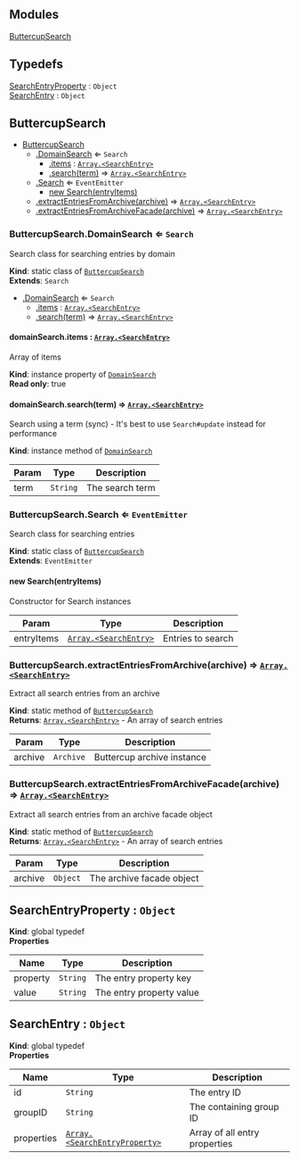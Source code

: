 ## Modules

<dl>
<dt><a href="#module_ButtercupSearch">ButtercupSearch</a></dt>
<dd></dd>
</dl>

## Typedefs

<dl>
<dt><a href="#SearchEntryProperty">SearchEntryProperty</a> : <code>Object</code></dt>
<dd></dd>
<dt><a href="#SearchEntry">SearchEntry</a> : <code>Object</code></dt>
<dd></dd>
</dl>

<a name="module_ButtercupSearch"></a>

## ButtercupSearch

* [ButtercupSearch](#module_ButtercupSearch)
    * [.DomainSearch](#module_ButtercupSearch.DomainSearch) ⇐ <code>Search</code>
        * [.items](#Search+items) : [<code>Array.&lt;SearchEntry&gt;</code>](#SearchEntry)
        * [.search(term)](#Search+search) ⇒ [<code>Array.&lt;SearchEntry&gt;</code>](#SearchEntry)
    * [.Search](#module_ButtercupSearch.Search) ⇐ <code>EventEmitter</code>
        * [new Search(entryItems)](#new_module_ButtercupSearch.Search_new)
    * [.extractEntriesFromArchive(archive)](#module_ButtercupSearch.extractEntriesFromArchive) ⇒ [<code>Array.&lt;SearchEntry&gt;</code>](#SearchEntry)
    * [.extractEntriesFromArchiveFacade(archive)](#module_ButtercupSearch.extractEntriesFromArchiveFacade) ⇒ [<code>Array.&lt;SearchEntry&gt;</code>](#SearchEntry)

<a name="module_ButtercupSearch.DomainSearch"></a>

### ButtercupSearch.DomainSearch ⇐ <code>Search</code>
Search class for searching entries by domain

**Kind**: static class of [<code>ButtercupSearch</code>](#module_ButtercupSearch)  
**Extends**: <code>Search</code>  

* [.DomainSearch](#module_ButtercupSearch.DomainSearch) ⇐ <code>Search</code>
    * [.items](#Search+items) : [<code>Array.&lt;SearchEntry&gt;</code>](#SearchEntry)
    * [.search(term)](#Search+search) ⇒ [<code>Array.&lt;SearchEntry&gt;</code>](#SearchEntry)

<a name="Search+items"></a>

#### domainSearch.items : [<code>Array.&lt;SearchEntry&gt;</code>](#SearchEntry)
Array of items

**Kind**: instance property of [<code>DomainSearch</code>](#module_ButtercupSearch.DomainSearch)  
**Read only**: true  
<a name="Search+search"></a>

#### domainSearch.search(term) ⇒ [<code>Array.&lt;SearchEntry&gt;</code>](#SearchEntry)
Search using a term (sync) - It's best to use
`Search#update` instead for performance

**Kind**: instance method of [<code>DomainSearch</code>](#module_ButtercupSearch.DomainSearch)  

| Param | Type | Description |
| --- | --- | --- |
| term | <code>String</code> | The search term |

<a name="module_ButtercupSearch.Search"></a>

### ButtercupSearch.Search ⇐ <code>EventEmitter</code>
Search class for searching entries

**Kind**: static class of [<code>ButtercupSearch</code>](#module_ButtercupSearch)  
**Extends**: <code>EventEmitter</code>  
<a name="new_module_ButtercupSearch.Search_new"></a>

#### new Search(entryItems)
Constructor for Search instances


| Param | Type | Description |
| --- | --- | --- |
| entryItems | [<code>Array.&lt;SearchEntry&gt;</code>](#SearchEntry) | Entries to search |

<a name="module_ButtercupSearch.extractEntriesFromArchive"></a>

### ButtercupSearch.extractEntriesFromArchive(archive) ⇒ [<code>Array.&lt;SearchEntry&gt;</code>](#SearchEntry)
Extract all search entries from an archive

**Kind**: static method of [<code>ButtercupSearch</code>](#module_ButtercupSearch)  
**Returns**: [<code>Array.&lt;SearchEntry&gt;</code>](#SearchEntry) - An array of search entries  

| Param | Type | Description |
| --- | --- | --- |
| archive | <code>Archive</code> | Buttercup archive instance |

<a name="module_ButtercupSearch.extractEntriesFromArchiveFacade"></a>

### ButtercupSearch.extractEntriesFromArchiveFacade(archive) ⇒ [<code>Array.&lt;SearchEntry&gt;</code>](#SearchEntry)
Extract all search entries from an archive facade object

**Kind**: static method of [<code>ButtercupSearch</code>](#module_ButtercupSearch)  
**Returns**: [<code>Array.&lt;SearchEntry&gt;</code>](#SearchEntry) - An array of search entries  

| Param | Type | Description |
| --- | --- | --- |
| archive | <code>Object</code> | The archive facade object |

<a name="SearchEntryProperty"></a>

## SearchEntryProperty : <code>Object</code>
**Kind**: global typedef  
**Properties**

| Name | Type | Description |
| --- | --- | --- |
| property | <code>String</code> | The entry property key |
| value | <code>String</code> | The entry property value |

<a name="SearchEntry"></a>

## SearchEntry : <code>Object</code>
**Kind**: global typedef  
**Properties**

| Name | Type | Description |
| --- | --- | --- |
| id | <code>String</code> | The entry ID |
| groupID | <code>String</code> | The containing group ID |
| properties | [<code>Array.&lt;SearchEntryProperty&gt;</code>](#SearchEntryProperty) | Array of all entry properties |

